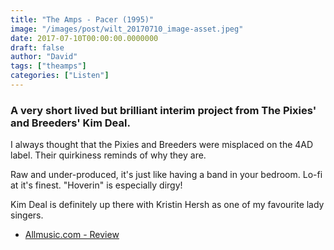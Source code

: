 ```yaml
---
title: "The Amps - Pacer (1995)"
image: "/images/post/wilt_20170710_image-asset.jpeg"
date: 2017-07-10T00:00:00.0000000
draft: false
author: "David"
tags: ["theamps"]
categories: ["Listen"]
---
```

### A very short lived but brilliant interim project from The Pixies' and Breeders' Kim Deal.

 I always thought that the Pixies and Breeders were misplaced on the 4AD label. Their quirkiness reminds of why they are.

 Raw and under-produced, it's just like having a band in your bedroom. Lo-fi at it's finest. "Hoverin" is especially dirgy!

 Kim Deal is definitely up there with Kristin Hersh as one of my favourite lady singers.

-  [Allmusic.com - Review](http://www.allmusic.com/album/pacer-mw0000180434)